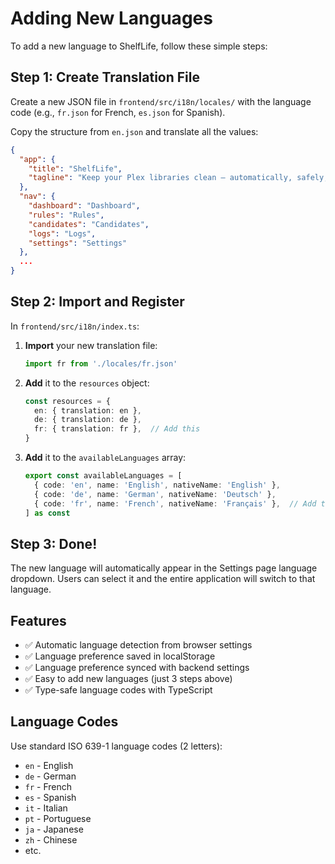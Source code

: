 # Adding New Languages

To add a new language to ShelfLife, follow these simple steps:

## Step 1: Create Translation File

Create a new JSON file in `frontend/src/i18n/locales/` with the language code (e.g., `fr.json` for French, `es.json` for Spanish).

Copy the structure from `en.json` and translate all the values:

```json
{
  "app": {
    "title": "ShelfLife",
    "tagline": "Keep your Plex libraries clean — automatically, safely, and visibly."
  },
  "nav": {
    "dashboard": "Dashboard",
    "rules": "Rules",
    "candidates": "Candidates",
    "logs": "Logs",
    "settings": "Settings"
  },
  ...
}
```

## Step 2: Import and Register

In `frontend/src/i18n/index.ts`:

1. **Import** your new translation file:
   ```typescript
   import fr from './locales/fr.json'
   ```

2. **Add** it to the `resources` object:
   ```typescript
   const resources = {
     en: { translation: en },
     de: { translation: de },
     fr: { translation: fr },  // Add this
   }
   ```

3. **Add** it to the `availableLanguages` array:
   ```typescript
   export const availableLanguages = [
     { code: 'en', name: 'English', nativeName: 'English' },
     { code: 'de', name: 'German', nativeName: 'Deutsch' },
     { code: 'fr', name: 'French', nativeName: 'Français' },  // Add this
   ] as const
   ```

## Step 3: Done!

The new language will automatically appear in the Settings page language dropdown. Users can select it and the entire application will switch to that language.

## Features

- ✅ Automatic language detection from browser settings
- ✅ Language preference saved in localStorage
- ✅ Language preference synced with backend settings
- ✅ Easy to add new languages (just 3 steps above)
- ✅ Type-safe language codes with TypeScript

## Language Codes

Use standard ISO 639-1 language codes (2 letters):
- `en` - English
- `de` - German  
- `fr` - French
- `es` - Spanish
- `it` - Italian
- `pt` - Portuguese
- `ja` - Japanese
- `zh` - Chinese
- etc.

